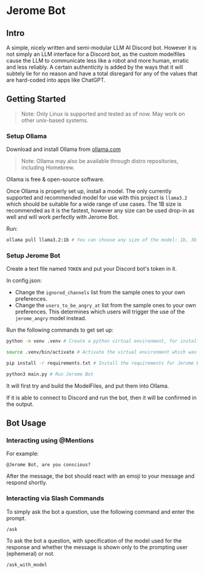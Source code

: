 # Jerome Bot

## Intro
A simple, nicely written and semi-modular LLM AI Discord bot. However it is not simply an LLM interface for a Discord bot, as the custom modelfiles cause the LLM to communicate less like a robot and more human, erratic and less reliably. A certain authenticity is added by the ways that it will subtely lie for no reason and have a total disregard for any of the values that are hard-coded into apps like ChatGPT.

## Getting Started
> Note: Only Linux is supported and tested as of now. May work on other unix-based systems.

### Setup Ollama
Download and install Ollama from [ollama.com](https://ollama.com/)

> Note: Ollama may also be available through distro repositories, including Homebrew.

Ollama is free & open-source software.


Once Ollama is properly set up, install a model. The only currently supported and recommended model for use with this project is `llama3.2` which should be suitable for a wide range of use cases. The 1B size is recommended as it is the fastest, however any size can be used drop-in as well and will work perfectly with Jerome Bot.

Run:
```sh
ollama pull llama3.2:1b # You can choose any size of the model: 1b, 3b etc.
```

### Setup Jerome Bot

Create a text file named `TOKEN` and put your Discord bot's token in it.

In config.json:
- Change the `ignored_channels` list from the sample ones to your own preferences.
- Change the `users_to_be_angry_at` list from the sample ones to your own preferences. This determines which users will trigger the use of the `jerome_angry` model instead.

Run the following commands to get set up:
```sh
python -m venv .venv # Create a python virtual environment, for installing the necessary packages for Jerome Bot
```

```sh
source .venv/bin/activate # Activate the virtual environment which was just created
```

```sh
pip install -r requirements.txt # Install the requirements for Jerome Bot into that virtual environment
```

```sh
python3 main.py # Run Jerome Bot
```

It will first try and build the ModelFiles, and put them into Ollama.

If it is able to connect to Discord and run the bot, then it will be confirmed in the output.

## Bot Usage

### Interacting using @Mentions
For example:
```
@Jerome Bot, are you conscious? 
```
After the message, the bot should react with an emoji to your message and respond shortly.

### Interacting via Slash Commands
To simply ask the bot a question, use the following command and enter the prompt.
```
/ask
```

To ask the bot a question, with specification of the model used for the response and whether the message is shown only to the prompting user (ephemeral) or not.
```
/ask_with_model
```
